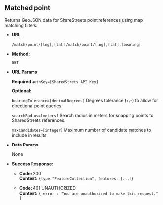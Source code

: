 **Matched point**
----
  Returns GeoJSON data for ShareStreets point references using map matching filters.

* **URL**

  `/match/point/[lng],[lat]`
  `/match/point/[lng],[lat],[bearing]`

* **Method:**

  `GET`
  
*  **URL Params**

   **Required**
    `authKey=[SharedStrets API Key]`

   **Optional:**
    
   `bearingTolerance=[decimalDegrees]`
   Degrees tolerance (+/-) to allow for directional point queries.

   `searchRadius=[meters]`
   Search radius in meters for snapping points to SharedStreets references.

   `maxCandidates=[integer]`
   Maximum number of candidate matches to include in results.
   

* **Data Params**

  None

* **Success Response:**

  * **Code:** 200 <br />
    **Content:** `{type:"FeatureCollection", features: [...]}`
 

  * **Code:** 401 UNAUTHORIZED <br />
    **Content:** `{ error : "You are unauthorized to make this request." }`

